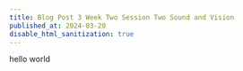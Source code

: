 ```yaml
---
title: Blog Post 3 Week Two Session Two Sound and Vision
published_at: 2024-03-20
disable_html_sanitization: true
---
```

hello world
